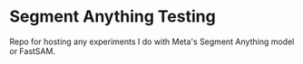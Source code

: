 # Segment Anything Testing

Repo for hosting any experiments I do with Meta's Segment Anything model or FastSAM.
